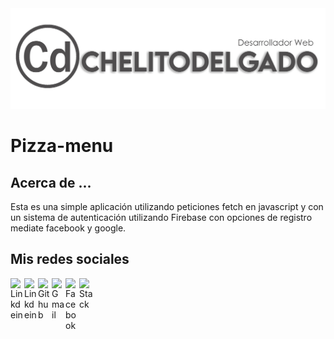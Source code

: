 <img width="700" src="https://github.com/chelitodelgado/lotedeimagenes/blob/main/src/chelitodelgado.jpg?raw=true">

# Pizza-menu

## Acerca de ...
Esta es una simple aplicación utilizando peticiones fetch en javascript y con un sistema de autenticación utilizando
Firebase con opciones de registro mediate facebook y google.

## Mis redes sociales

<a href="https://chelitodelgado.github.io/angelparedes/">
  <img align="left" alt="Linkdein" width="22px" src="https://external-content.duckduckgo.com/iu/?u=http%3A%2F%2Fcdn.onlinewebfonts.com%2Fsvg%2Fimg_532695.png&f=1&nofb=1" />
</a>
<a href="https://www.linkedin.com/in/angel-paredes-torres/">
  <img align="left" alt="Linkdein" width="22px" src="https://cdn.jsdelivr.net/npm/simple-icons@v3/icons/linkedin.svg" />
</a>
<a href="https://github.com/chelitodelgado/">
  <img align="left" alt="Github" width="22px" src="https://img.icons8.com/fluent/48/000000/github.png"/>
</a>
<a href="mailto:angelparedestorres.apt@gmail.com">
  <img align="left" alt="Gmail" width="22px" src="https://img.icons8.com/fluent/48/000000/gmail.png"/>
</a>
<a href="https://www.facebook.com/chelo404">
  <img align="left" alt="Facebook" width="22px" src="https://img.icons8.com/android/24/000000/facebook.png"/>
</a>
<a href="https://stackoverflow.com/users/13654084/angel-paredes">
  <img align="left" alt="Stack" width="22px" src="https://img.icons8.com/color/48/000000/stackoverflow.png"/>
</a>